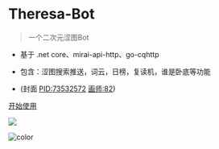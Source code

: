 <!-- _coverpage.md -->

# Theresa-Bot

> 一个二次元涩图Bot

-   基于 .net core、mirai-api-http、go-cqhttp

-   包含：涩图搜索推送，词云，日榜，复读机，谁是卧底等功能

-   (封面 [PID:73532572](https://www.pixiv.net/artworks/73532572) [画师:82](https://www.pixiv.net/users/14344106))

[开始使用](introduction)

![](/img/73532572_p0.png)

![color](#f0f0f0)
